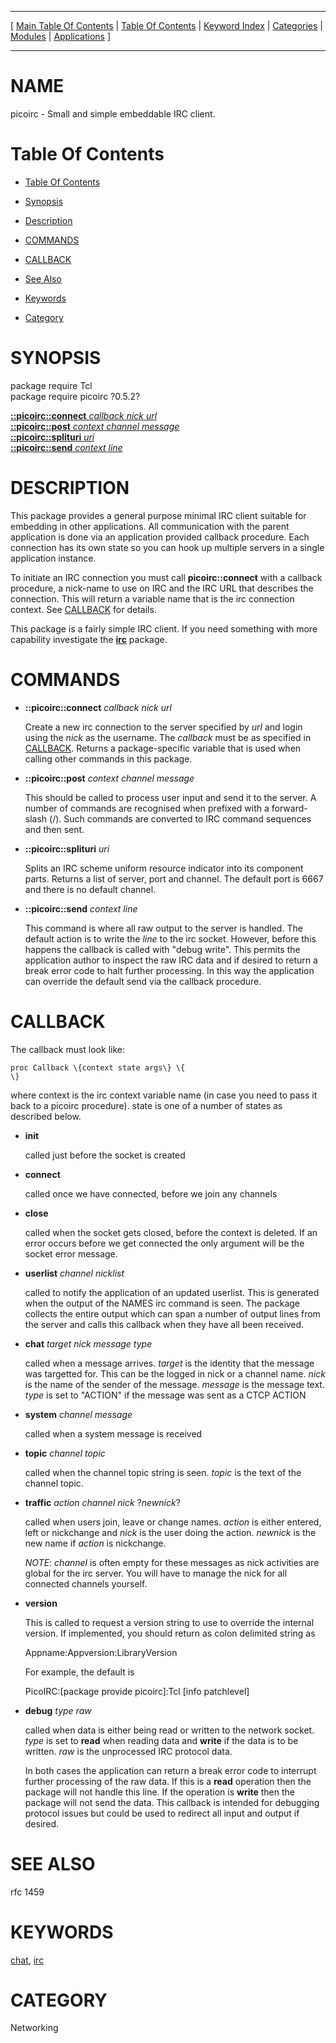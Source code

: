 
[//000000001]: # (picoirc \- Simple embeddable IRC interface)
[//000000002]: # (Generated from file 'picoirc\.man' by tcllib/doctools with format 'markdown')
[//000000003]: # (picoirc\(n\) 0\.5\.2 tcllib "Simple embeddable IRC interface")

<hr> [ <a href="../../../../toc.md">Main Table Of Contents</a> &#124; <a
href="../../../toc.md">Table Of Contents</a> &#124; <a
href="../../../../index.md">Keyword Index</a> &#124; <a
href="../../../../toc0.md">Categories</a> &#124; <a
href="../../../../toc1.md">Modules</a> &#124; <a
href="../../../../toc2.md">Applications</a> ] <hr>

# NAME

picoirc \- Small and simple embeddable IRC client\.

# <a name='toc'></a>Table Of Contents

  - [Table Of Contents](#toc)

  - [Synopsis](#synopsis)

  - [Description](#section1)

  - [COMMANDS](#section2)

  - [CALLBACK](#section3)

  - [See Also](#seealso)

  - [Keywords](#keywords)

  - [Category](#category)

# <a name='synopsis'></a>SYNOPSIS

package require Tcl  
package require picoirc ?0\.5\.2?  

[__::picoirc::connect__ *callback* *nick* *url*](#1)  
[__::picoirc::post__ *context* *channel* *message*](#2)  
[__::picoirc::splituri__ *uri*](#3)  
[__::picoirc::send__ *context* *line*](#4)  

# <a name='description'></a>DESCRIPTION

This package provides a general purpose minimal IRC client suitable for
embedding in other applications\. All communication with the parent application
is done via an application provided callback procedure\. Each connection has its
own state so you can hook up multiple servers in a single application instance\.

To initiate an IRC connection you must call __picoirc::connect__ with a
callback procedure, a nick\-name to use on IRC and the IRC URL that describes the
connection\. This will return a variable name that is the irc connection context\.
See [CALLBACK](#section3) for details\.

This package is a fairly simple IRC client\. If you need something with more
capability investigate the __[irc](irc\.md)__ package\.

# <a name='section2'></a>COMMANDS

  - <a name='1'></a>__::picoirc::connect__ *callback* *nick* *url*

    Create a new irc connection to the server specified by *url* and login
    using the *nick* as the username\. The *callback* must be as specified in
    [CALLBACK](#section3)\. Returns a package\-specific variable that is used
    when calling other commands in this package\.

  - <a name='2'></a>__::picoirc::post__ *context* *channel* *message*

    This should be called to process user input and send it to the server\. A
    number of commands are recognised when prefixed with a forward\-slash \(/\)\.
    Such commands are converted to IRC command sequences and then sent\.

  - <a name='3'></a>__::picoirc::splituri__ *uri*

    Splits an IRC scheme uniform resource indicator into its component parts\.
    Returns a list of server, port and channel\. The default port is 6667 and
    there is no default channel\.

  - <a name='4'></a>__::picoirc::send__ *context* *line*

    This command is where all raw output to the server is handled\. The default
    action is to write the *line* to the irc socket\. However, before this
    happens the callback is called with "debug write"\. This permits the
    application author to inspect the raw IRC data and if desired to return a
    break error code to halt further processing\. In this way the application can
    override the default send via the callback procedure\.

# <a name='section3'></a>CALLBACK

The callback must look like:

    proc Callback \{context state args\} \{
    \}

where context is the irc context variable name \(in case you need to pass it back
to a picoirc procedure\)\. state is one of a number of states as described below\.

  - __init__

    called just before the socket is created

  - __connect__

    called once we have connected, before we join any channels

  - __close__

    called when the socket gets closed, before the context is deleted\. If an
    error occurs before we get connected the only argument will be the socket
    error message\.

  - __userlist__ *channel* *nicklist*

    called to notify the application of an updated userlist\. This is generated
    when the output of the NAMES irc command is seen\. The package collects the
    entire output which can span a number of output lines from the server and
    calls this callback when they have all been received\.

  - __chat__ *target* *nick* *message* *type*

    called when a message arrives\. *target* is the identity that the message
    was targetted for\. This can be the logged in nick or a channel name\.
    *nick* is the name of the sender of the message\. *message* is the
    message text\. *type* is set to "ACTION" if the message was sent as a CTCP
    ACTION

  - __system__ *channel* *message*

    called when a system message is received

  - __topic__ *channel* *topic*

    called when the channel topic string is seen\. *topic* is the text of the
    channel topic\.

  - __traffic__ *action* *channel* *nick* ?*newnick*?

    called when users join, leave or change names\. *action* is either entered,
    left or nickchange and *nick* is the user doing the action\. *newnick* is
    the new name if *action* is nickchange\.

    *NOTE*: *channel* is often empty for these messages as nick activities
    are global for the irc server\. You will have to manage the nick for all
    connected channels yourself\.

  - __version__

    This is called to request a version string to use to override the internal
    version\. If implemented, you should return as colon delimited string as

    Appname:Appversion:LibraryVersion

    For example, the default is

    PicoIRC:\[package provide picoirc\]:Tcl \[info patchlevel\]

  - __debug__ *type* *raw*

    called when data is either being read or written to the network socket\.
    *type* is set to __read__ when reading data and __write__ if the
    data is to be written\. *raw* is the unprocessed IRC protocol data\.

    In both cases the application can return a break error code to interrupt
    further processing of the raw data\. If this is a __read__ operation then
    the package will not handle this line\. If the operation is __write__
    then the package will not send the data\. This callback is intended for
    debugging protocol issues but could be used to redirect all input and output
    if desired\.

# <a name='seealso'></a>SEE ALSO

rfc 1459

# <a name='keywords'></a>KEYWORDS

[chat](\.\./\.\./\.\./\.\./index\.md\#chat), [irc](\.\./\.\./\.\./\.\./index\.md\#irc)

# <a name='category'></a>CATEGORY

Networking
